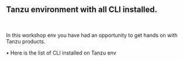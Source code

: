 ##   Tanzu environment with all CLI installed.

<br/>

In this workshop env you have had an opportunity to get hands on with Tanzu products. 


• Here is the list of CLI installed on Tanzu env 

<br/> 
